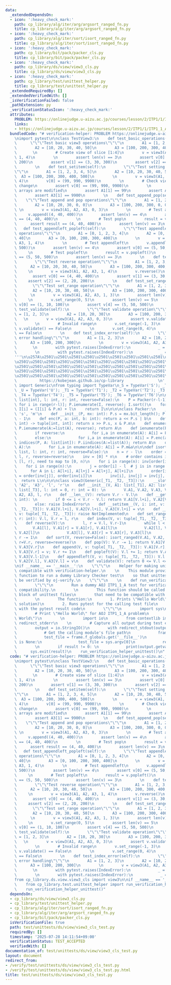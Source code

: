 ```yaml
---
data:
  _extendedDependsOn:
  - icon: ':heavy_check_mark:'
    path: cp_library/alg/iter/arg/argsort_ranged_fn.py
    title: cp_library/alg/iter/arg/argsort_ranged_fn.py
  - icon: ':heavy_check_mark:'
    path: cp_library/alg/iter/sort/isort_ranged_fn.py
    title: cp_library/alg/iter/sort/isort_ranged_fn.py
  - icon: ':heavy_check_mark:'
    path: cp_library/bit/pack/packer_cls.py
    title: cp_library/bit/pack/packer_cls.py
  - icon: ':heavy_check_mark:'
    path: cp_library/ds/view/view3_cls.py
    title: cp_library/ds/view/view3_cls.py
  - icon: ':heavy_check_mark:'
    path: cp_library/test/unittest_helper.py
    title: cp_library/test/unittest_helper.py
  _extendedRequiredBy: []
  _extendedVerifiedWith: []
  _isVerificationFailed: false
  _pathExtension: py
  _verificationStatusIcon: ':heavy_check_mark:'
  attributes:
    PROBLEM: https://onlinejudge.u-aizu.ac.jp/courses/lesson/2/ITP1/1/ITP1_1_A
    links:
    - https://onlinejudge.u-aizu.ac.jp/courses/lesson/2/ITP1/1/ITP1_1_A
  bundledCode: "# verification-helper: PROBLEM https://onlinejudge.u-aizu.ac.jp/courses/lesson/2/ITP1/1/ITP1_1_A\n\
    \nimport pytest\n\nclass TestView3:\n    def test_basic_operations(self):\n  \
    \      \"\"\"Test basic view3 operations\"\"\"\n        A1 = [1, 2, 3, 4, 5]\n\
    \        A2 = [10, 20, 30, 40, 50]\n        A3 = [100, 200, 300, 400, 500]\n \
    \       \n        # Create view of slice [1:4]\n        v = view3(A1, A2, A3,\
    \ 1, 4)\n        \n        assert len(v) == 3\n        assert v[0] == (2, 20,\
    \ 200)\n        assert v[1] == (3, 30, 300)\n        assert v[2] == (4, 40, 400)\n\
    \        \n    def test_setitem(self):\n        \"\"\"Test setting items in view\"\
    \"\"\n        A1 = [1, 2, 3, 4, 5]\n        A2 = [10, 20, 30, 40, 50]\n      \
    \  A3 = [100, 200, 300, 400, 500]\n        \n        v = view3(A1, A2, A3, 1,\
    \ 4)\n        v[0] = (99, 990, 9900)\n        \n        # Check view reflects\
    \ change\n        assert v[0] == (99, 990, 9900)\n        \n        # Check underlying\
    \ arrays are modified\n        assert A1[1] == 99\n        assert A2[1] == 990\n\
    \        assert A3[1] == 9900\n        \n    def test_append_pop(self):\n    \
    \    \"\"\"Test append and pop operations\"\"\"\n        A1 = [1, 2, 3, 0, 0]\n\
    \        A2 = [10, 20, 30, 0, 0]\n        A3 = [100, 200, 300, 0, 0]\n       \
    \ \n        v = view3(A1, A2, A3, 0, 3)\n        \n        # Test append\n   \
    \     v.append((4, 40, 400))\n        assert len(v) == 4\n        assert v[3]\
    \ == (4, 40, 400)\n        \n        # Test pop\n        result = v.pop()\n  \
    \      assert result == (4, 40, 400)\n        assert len(v) == 3\n        \n \
    \   def test_appendleft_popleft(self):\n        \"\"\"Test appendleft and popleft\
    \ operations\"\"\"\n        A1 = [0, 1, 2, 3, 4]\n        A2 = [0, 10, 20, 30,\
    \ 40]\n        A3 = [0, 100, 200, 300, 400]\n        \n        v = view3(A1, A2,\
    \ A3, 1, 4)\n        \n        # Test appendleft\n        v.appendleft((5, 50,\
    \ 500))\n        assert len(v) == 4\n        assert v[0] == (5, 50, 500)\n   \
    \     \n        # Test popleft\n        result = v.popleft()\n        assert result\
    \ == (5, 50, 500)\n        assert len(v) == 3\n        \n    def test_reverse(self):\n\
    \        \"\"\"Test reverse operation\"\"\"\n        A1 = [1, 2, 3, 4, 5]\n  \
    \      A2 = [10, 20, 30, 40, 50]\n        A3 = [100, 200, 300, 400, 500]\n   \
    \     \n        v = view3(A1, A2, A3, 1, 4)\n        v.reverse()\n        \n \
    \       assert v[0] == (4, 40, 400)\n        assert v[1] == (3, 30, 300)\n   \
    \     assert v[2] == (2, 20, 200)\n        \n    def test_set_range(self):\n \
    \       \"\"\"Test set_range operation\"\"\"\n        A1 = [1, 2, 3, 4, 5]\n \
    \       A2 = [10, 20, 30, 40, 50]\n        A3 = [100, 200, 300, 400, 500]\n  \
    \      \n        v = view3(A1, A2, A3, 1, 3)\n        assert len(v) == 2\n   \
    \     \n        v.set_range(0, 5)\n        assert len(v) == 5\n        assert\
    \ v[0] == (1, 10, 100)\n        assert v[4] == (5, 50, 500)\n        \n    def\
    \ test_validate(self):\n        \"\"\"Test validate operation\"\"\"\n        A1\
    \ = [1, 2, 3]\n        A2 = [10, 20, 30]\n        A3 = [100, 200, 300]\n     \
    \   \n        v = view3(A1, A2, A3, 0, 3)\n        assert v.validate() == True\n\
    \        \n        # Invalid range\n        v.set_range(-1, 3)\n        assert\
    \ v.validate() == False\n        \n        v.set_range(0, 4)\n        assert v.validate()\
    \ == False\n        \n    def test_index_error(self):\n        \"\"\"Test index\
    \ error handling\"\"\"\n        A1 = [1, 2, 3]\n        A2 = [10, 20, 30]\n  \
    \      A3 = [100, 200, 300]\n        \n        v = view3(A1, A2, A3, 0, 2)\n \
    \       \n        with pytest.raises(IndexError):\n            _ = v[2]\n    \
    \        \n        with pytest.raises(IndexError):\n            _ = v[-1]\n\n\
    '''\n\u257A\u2501\u2501\u2501\u2501\u2501\u2501\u2501\u2501\u2501\u2501\u2501\u2501\
    \u2501\u2501\u2501\u2501\u2501\u2501\u2501\u2501\u2501\u2501\u2501\u2501\u2501\
    \u2501\u2501\u2501\u2501\u2501\u2501\u2501\u2501\u2501\u2501\u2501\u2501\u2501\
    \u2501\u2501\u2501\u2501\u2501\u2501\u2501\u2501\u2501\u2501\u2501\u2501\u2501\
    \u2501\u2501\u2501\u2501\u2501\u2501\u2501\u2501\u2501\u2501\u2501\u2578\n   \
    \          https://kobejean.github.io/cp-library               \n'''\nfrom typing\
    \ import Generic\nfrom typing import TypeVar\n_S = TypeVar('S'); _T = TypeVar('T');\
    \ _U = TypeVar('U'); _T1 = TypeVar('T1'); _T2 = TypeVar('T2'); _T3 = TypeVar('T3');\
    \ _T4 = TypeVar('T4'); _T5 = TypeVar('T5'); _T6 = TypeVar('T6')\n\n\n\n\ndef argsort_ranged(A:\
    \ list[int], l: int, r: int, reverse=False):\n    P = Packer(r-l-1); I = [A[l+i]\
    \ for i in range(r-l)]; P.ienumerate(I, reverse); I.sort()\n    for i in range(r-l):\
    \ I[i] = (I[i] & P.m) + l\n    return I\n\n\n\nclass Packer:\n    __slots__ =\
    \ 's', 'm'\n    def __init__(P, mx: int): P.s = mx.bit_length(); P.m = (1 << P.s)\
    \ - 1\n    def enc(P, a: int, b: int): return a << P.s | b\n    def dec(P, x:\
    \ int) -> tuple[int, int]: return x >> P.s, x & P.m\n    def enumerate(P, A, reverse=False):\
    \ P.ienumerate(A:=list(A), reverse); return A\n    def ienumerate(P, A, reverse=False):\n\
    \        if reverse:\n            for i,a in enumerate(A): A[i] = P.enc(-a, i)\n\
    \        else:\n            for i,a in enumerate(A): A[i] = P.enc(a, i)\n    def\
    \ indices(P, A: list[int]): P.iindices(A:=list(A)); return A\n    def iindices(P,\
    \ A):\n        for i,a in enumerate(A): A[i] = P.m&a\n\n\ndef isort_ranged(*L:\
    \ list, l: int, r: int, reverse=False):\n    n = r - l\n    order = argsort_ranged(L[0],\
    \ l, r, reverse=reverse)\n    inv = [0] * n\n    # order contains indices in range\
    \ [l, r), need to map to [0, n)\n    for i in range(n): inv[order[i]-l] = i\n\
    \    for i in range(n):\n        j = order[i] - l  # j is in range [0, n)\n  \
    \      for A in L: A[l+i], A[l+j] = A[l+j], A[l+i]\n        order[inv[i]], order[inv[j]]\
    \ = order[inv[j]], order[inv[i]]\n        inv[i], inv[j] = inv[j], inv[i]\n  \
    \  return L\n\n\n\nclass view3(Generic[_T1, _T2, _T3]):\n    __slots__ = 'A1',\
    \ 'A2', 'A3', 'l', 'r'\n    def __init__(V, A1: list[_T1], A2: list[_T2], A3:\
    \ list[_T3], l: int = 0, r: int = 0): \n        V.A1, V.A2, V.A3, V.l, V.r = A1,\
    \ A2, A3, l, r\n    def __len__(V): return V.r - V.l\n    def __getitem__(V, i:\
    \ int): \n        if 0 <= i < V.r - V.l: return V.A1[V.l+i], V.A2[V.l+i], V.A3[V.l+i]\n\
    \        else: raise IndexError\n    def __setitem__(V, i: int, v: tuple[_T1,\
    \ _T2, _T3]): V.A1[V.l+i], V.A2[V.l+i], V.A3[V.l+i] = v\n    def __contains__(V,\
    \ v: tuple[_T1, _T2, _T3]): raise NotImplemented\n    def set_range(V, l: int,\
    \ r: int): V.l, V.r = l, r\n    def index(V, v: tuple[_T1, _T2, _T3]): raise NotImplemented\n\
    \    def reverse(V):\n        l, r = V.l, V.r-1\n        while l < r: \n     \
    \       V.A1[l], V.A1[r] = V.A1[r], V.A1[l]\n            V.A2[l], V.A2[r] = V.A2[r],\
    \ V.A2[l]\n            V.A3[l], V.A3[r] = V.A3[r], V.A3[l]\n            l += 1;\
    \ r -= 1\n    def sort(V, reverse=False): isort_ranged(V.A1, V.A2, V.A3, l=V.l,\
    \ r=V.r, reverse=reverse)\n    def pop(V): V.r -= 1; return V.A1[V.r], V.A2[V.r],\
    \ V.A3[V.r]\n    def append(V, v: tuple[_T1, _T2, _T3]): V.A1[V.r], V.A2[V.r],\
    \ V.A3[V.r] = v; V.r += 1\n    def popleft(V): V.l += 1; return V.A1[V.l-1], V.A2[V.l-1],\
    \ V.A3[V.l-1]\n    def appendleft(V, v: tuple[_T1, _T2, _T3]): V.l -= 1; V.A1[V.l],\
    \ V.A2[V.l], V.A3[V.l] = v\n    def validate(V): return 0 <= V.l <= V.r <= len(V.A1)\n\
    \nif __name__ == '__main__':\n    \"\"\"\n    Helper for making unittest files\
    \ compatible with verification-helper.\n    \n    This module provides a helper\
    \ function to run a dummy Library Checker test\n    so that unittest files can\
    \ be verified by oj-verify.\n    \"\"\"\n    \n    def run_verification_helper_unittest():\n\
    \        \"\"\"\n        Run a dummy AOJ ITP1_1_A test for verification-helper\
    \ compatibility.\n        \n        This function should be called in the __main__\
    \ block of unittest files\n        that need to be compatible with verification-helper.\n\
    \        \n        The function:\n        1. Prints \"Hello World\" (AOJ ITP1_1_A\
    \ solution)\n        2. Runs pytest for the calling test file\n        3. Exits\
    \ with the pytest result code\n        \"\"\"\n        import sys\n        \n\
    \        # Print \"Hello World\" for AOJ ITP1_1_A problem\n        print(\"Hello\
    \ World\")\n        \n        import io\n        from contextlib import redirect_stdout,\
    \ redirect_stderr\n    \n        # Capture all output during test execution\n\
    \        output = io.StringIO()\n        with redirect_stdout(output), redirect_stderr(output):\n\
    \            # Get the calling module's file path\n            frame = sys._getframe(1)\n\
    \            test_file = frame.f_globals.get('__file__')\n            if test_file\
    \ is None:\n                test_file = sys.argv[0]\n            result = pytest.main([test_file])\n\
    \        \n        if result != 0: \n            print(output.getvalue())\n  \
    \      sys.exit(result)\n    run_verification_helper_unittest()\n"
  code: "# verification-helper: PROBLEM https://onlinejudge.u-aizu.ac.jp/courses/lesson/2/ITP1/1/ITP1_1_A\n\
    \nimport pytest\n\nclass TestView3:\n    def test_basic_operations(self):\n  \
    \      \"\"\"Test basic view3 operations\"\"\"\n        A1 = [1, 2, 3, 4, 5]\n\
    \        A2 = [10, 20, 30, 40, 50]\n        A3 = [100, 200, 300, 400, 500]\n \
    \       \n        # Create view of slice [1:4]\n        v = view3(A1, A2, A3,\
    \ 1, 4)\n        \n        assert len(v) == 3\n        assert v[0] == (2, 20,\
    \ 200)\n        assert v[1] == (3, 30, 300)\n        assert v[2] == (4, 40, 400)\n\
    \        \n    def test_setitem(self):\n        \"\"\"Test setting items in view\"\
    \"\"\n        A1 = [1, 2, 3, 4, 5]\n        A2 = [10, 20, 30, 40, 50]\n      \
    \  A3 = [100, 200, 300, 400, 500]\n        \n        v = view3(A1, A2, A3, 1,\
    \ 4)\n        v[0] = (99, 990, 9900)\n        \n        # Check view reflects\
    \ change\n        assert v[0] == (99, 990, 9900)\n        \n        # Check underlying\
    \ arrays are modified\n        assert A1[1] == 99\n        assert A2[1] == 990\n\
    \        assert A3[1] == 9900\n        \n    def test_append_pop(self):\n    \
    \    \"\"\"Test append and pop operations\"\"\"\n        A1 = [1, 2, 3, 0, 0]\n\
    \        A2 = [10, 20, 30, 0, 0]\n        A3 = [100, 200, 300, 0, 0]\n       \
    \ \n        v = view3(A1, A2, A3, 0, 3)\n        \n        # Test append\n   \
    \     v.append((4, 40, 400))\n        assert len(v) == 4\n        assert v[3]\
    \ == (4, 40, 400)\n        \n        # Test pop\n        result = v.pop()\n  \
    \      assert result == (4, 40, 400)\n        assert len(v) == 3\n        \n \
    \   def test_appendleft_popleft(self):\n        \"\"\"Test appendleft and popleft\
    \ operations\"\"\"\n        A1 = [0, 1, 2, 3, 4]\n        A2 = [0, 10, 20, 30,\
    \ 40]\n        A3 = [0, 100, 200, 300, 400]\n        \n        v = view3(A1, A2,\
    \ A3, 1, 4)\n        \n        # Test appendleft\n        v.appendleft((5, 50,\
    \ 500))\n        assert len(v) == 4\n        assert v[0] == (5, 50, 500)\n   \
    \     \n        # Test popleft\n        result = v.popleft()\n        assert result\
    \ == (5, 50, 500)\n        assert len(v) == 3\n        \n    def test_reverse(self):\n\
    \        \"\"\"Test reverse operation\"\"\"\n        A1 = [1, 2, 3, 4, 5]\n  \
    \      A2 = [10, 20, 30, 40, 50]\n        A3 = [100, 200, 300, 400, 500]\n   \
    \     \n        v = view3(A1, A2, A3, 1, 4)\n        v.reverse()\n        \n \
    \       assert v[0] == (4, 40, 400)\n        assert v[1] == (3, 30, 300)\n   \
    \     assert v[2] == (2, 20, 200)\n        \n    def test_set_range(self):\n \
    \       \"\"\"Test set_range operation\"\"\"\n        A1 = [1, 2, 3, 4, 5]\n \
    \       A2 = [10, 20, 30, 40, 50]\n        A3 = [100, 200, 300, 400, 500]\n  \
    \      \n        v = view3(A1, A2, A3, 1, 3)\n        assert len(v) == 2\n   \
    \     \n        v.set_range(0, 5)\n        assert len(v) == 5\n        assert\
    \ v[0] == (1, 10, 100)\n        assert v[4] == (5, 50, 500)\n        \n    def\
    \ test_validate(self):\n        \"\"\"Test validate operation\"\"\"\n        A1\
    \ = [1, 2, 3]\n        A2 = [10, 20, 30]\n        A3 = [100, 200, 300]\n     \
    \   \n        v = view3(A1, A2, A3, 0, 3)\n        assert v.validate() == True\n\
    \        \n        # Invalid range\n        v.set_range(-1, 3)\n        assert\
    \ v.validate() == False\n        \n        v.set_range(0, 4)\n        assert v.validate()\
    \ == False\n        \n    def test_index_error(self):\n        \"\"\"Test index\
    \ error handling\"\"\"\n        A1 = [1, 2, 3]\n        A2 = [10, 20, 30]\n  \
    \      A3 = [100, 200, 300]\n        \n        v = view3(A1, A2, A3, 0, 2)\n \
    \       \n        with pytest.raises(IndexError):\n            _ = v[2]\n    \
    \        \n        with pytest.raises(IndexError):\n            _ = v[-1]\n\n\
    from cp_library.ds.view.view3_cls import view3\n\nif __name__ == '__main__':\n\
    \    from cp_library.test.unittest_helper import run_verification_helper_unittest\n\
    \    run_verification_helper_unittest()"
  dependsOn:
  - cp_library/ds/view/view3_cls.py
  - cp_library/test/unittest_helper.py
  - cp_library/alg/iter/sort/isort_ranged_fn.py
  - cp_library/alg/iter/arg/argsort_ranged_fn.py
  - cp_library/bit/pack/packer_cls.py
  isVerificationFile: true
  path: test/unittests/ds/view/view3_cls_test.py
  requiredBy: []
  timestamp: '2025-07-28 14:11:54+09:00'
  verificationStatus: TEST_ACCEPTED
  verifiedWith: []
documentation_of: test/unittests/ds/view/view3_cls_test.py
layout: document
redirect_from:
- /verify/test/unittests/ds/view/view3_cls_test.py
- /verify/test/unittests/ds/view/view3_cls_test.py.html
title: test/unittests/ds/view/view3_cls_test.py
---
```

